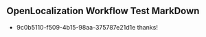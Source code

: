 ## OpenLocalization Workflow Test MarkDown
* 9c0b5110-f509-4b15-98aa-375787e21d1e thanks!

<!--HONumber=Aug16_HO3-->


